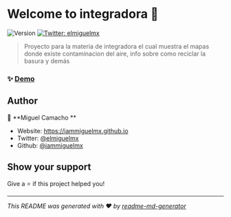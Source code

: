 # Welcome to integradora 👋
![Version](https://img.shields.io/badge/version-1.0-blue.svg?cacheSeconds=2592000)
[![Twitter: elmiguelmx](https://img.shields.io/twitter/follow/elmiguelmx.svg?style=social)](https://twitter.com/elmiguelmx)

> Proyecto para la materia de integradora el cual muestra el mapas donde existe contaminacion del aire, info sobre como reciclar la basura y demás

### ✨ [Demo](https://iammiguelmx-integradora.glinch.me/)

## Author

👤 **Miguel Camacho **

* Website: https://iammiguelmx.github.io
* Twitter: [@elmiguelmx](https://twitter.com/elmiguelmx)
* Github: [@iammiguelmx](https://github.com/iammiguelmx)

## Show your support

Give a ⭐️ if this project helped you!


***
_This README was generated with ❤️ by [readme-md-generator](https://github.com/kefranabg/readme-md-generator)_